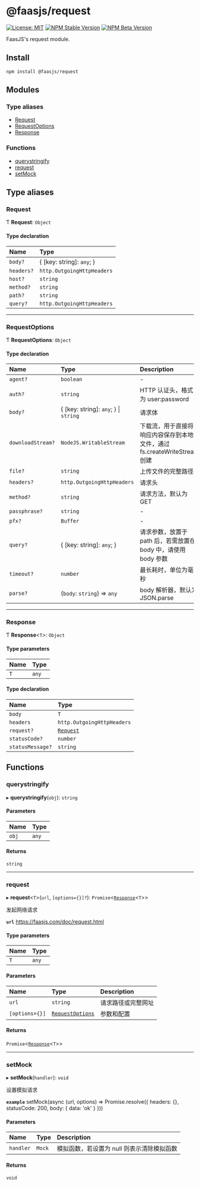 # @faasjs/request

[![License: MIT](https://img.shields.io/npm/l/@faasjs/request.svg)](https://github.com/faasjs/faasjs/blob/main/packages/faasjs/request/LICENSE)
[![NPM Stable Version](https://img.shields.io/npm/v/@faasjs/request/stable.svg)](https://www.npmjs.com/package/@faasjs/request)
[![NPM Beta Version](https://img.shields.io/npm/v/@faasjs/request/beta.svg)](https://www.npmjs.com/package/@faasjs/request)

FaasJS's request module.

## Install

    npm install @faasjs/request

## Modules

### Type aliases

- [Request](#request)
- [RequestOptions](#requestoptions)
- [Response](#response)

### Functions

- [querystringify](#querystringify)
- [request](#request)
- [setMock](#setmock)

## Type aliases

### Request

Ƭ **Request**: `Object`

#### Type declaration

| Name | Type |
| :------ | :------ |
| `body?` | { [key: string]: `any`;  } |
| `headers?` | `http.OutgoingHttpHeaders` |
| `host?` | `string` |
| `method?` | `string` |
| `path?` | `string` |
| `query?` | `http.OutgoingHttpHeaders` |

___

### RequestOptions

Ƭ **RequestOptions**: `Object`

#### Type declaration

| Name | Type | Description |
| :------ | :------ | :------ |
| `agent?` | `boolean` | - |
| `auth?` | `string` | HTTP 认证头，格式为 user:password |
| `body?` | { [key: string]: `any`;  } \| `string` | 请求体 |
| `downloadStream?` | `NodeJS.WritableStream` | 下载流，用于直接将响应内容保存到本地文件，通过 fs.createWriteStream 创建 |
| `file?` | `string` | 上传文件的完整路径 |
| `headers?` | `http.OutgoingHttpHeaders` | 请求头 |
| `method?` | `string` | 请求方法，默认为 GET |
| `passphrase?` | `string` | - |
| `pfx?` | `Buffer` | - |
| `query?` | { [key: string]: `any`;  } | 请求参数，放置于 path 后，若需放置在 body 中，请使用 body 参数 |
| `timeout?` | `number` | 最长耗时，单位为毫秒 |
| `parse?` | (`body`: `string`) => `any` | body 解析器，默认为 JSON.parse |

___

### Response

Ƭ **Response**<`T`\>: `Object`

#### Type parameters

| Name | Type |
| :------ | :------ |
| `T` | `any` |

#### Type declaration

| Name | Type |
| :------ | :------ |
| `body` | `T` |
| `headers` | `http.OutgoingHttpHeaders` |
| `request?` | [`Request`](#request) |
| `statusCode?` | `number` |
| `statusMessage?` | `string` |

## Functions

### querystringify

▸ **querystringify**(`obj`): `string`

#### Parameters

| Name | Type |
| :------ | :------ |
| `obj` | `any` |

#### Returns

`string`

___

### request

▸ **request**<`T`\>(`url`, `[options={}]?`): `Promise`<[`Response`](#response)<`T`\>\>

发起网络请求

**`url`** https://faasjs.com/doc/request.html

#### Type parameters

| Name | Type |
| :------ | :------ |
| `T` | `any` |

#### Parameters

| Name | Type | Description |
| :------ | :------ | :------ |
| `url` | `string` | 请求路径或完整网址 |
| `[options={}]` | [`RequestOptions`](#requestoptions) | 参数和配置 |

#### Returns

`Promise`<[`Response`](#response)<`T`\>\>

___

### setMock

▸ **setMock**(`handler`): `void`

设置模拟请求

**`example`** setMock(async (url, options) => Promise.resolve({ headers: {}, statusCode: 200, body: { data: 'ok' } }))

#### Parameters

| Name | Type | Description |
| :------ | :------ | :------ |
| `handler` | `Mock` | 模拟函数，若设置为 null 则表示清除模拟函数 |

#### Returns

`void`
